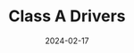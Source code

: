 ---
date: 2024-02-17
title: 'Class A Drivers'
description: 'Class A Drivers is an American job board for the trucking industry'
image: '/images/content/projects/class-a-drivers.png'
---